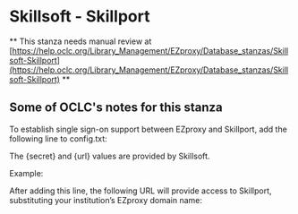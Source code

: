 # Skillsoft - Skillport
** This stanza needs manual review at [https://help.oclc.org/Library_Management/EZproxy/Database_stanzas/Skillsoft-Skillport](https://help.oclc.org/Library_Management/EZproxy/Database_stanzas/Skillsoft-Skillport) **

## Some of OCLC's notes for this stanza

To establish single sign-on support between EZproxy and Skillport, add the following line to config.txt:

The {secret} and {url} values are provided by Skillsoft.

Example:

After adding this line, the following URL will provide access to Skillport, substituting your institution&rsquo;s EZproxy domain name:
